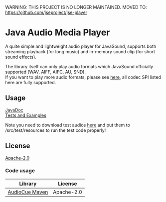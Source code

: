 WARNING: THIS PROJECT IS NO LONGER MAINTAINED. MOVED TO: https://github.com/jseproject/jse-player

# Java Audio Media Player
A quite simple and lightweight audio player for JavaSound, supports both streaming playback (for long music) and in-memory sound clip (for short sound effects).

The library itself can only play audio formats which JavaSound officially supported (WAV, AIFF, AIFC, AU, SND).  
If you want to play more audio formats, please see [here](https://github.com/Tianscar/javasound-spcollect), all codec SPI listed here are fully supported.

## Usage
[JavaDoc](https://docs.tianscar.com/jamplayer/)  
[Tests and Examples](/src/test/java/com/tianscar/jamplayer/test/)

Note you need to download test audios [here](https://github.com/Tianscar/fbodemo1) and put them to /src/test/resources to run the test code properly!

## License
[Apache-2.0](/LICENSE)

### Code usage
| Library                                                      | License    |
|--------------------------------------------------------------|------------|
| [AudioCue Maven](https://github.com/philfrei/AudioCue-maven) | Apache-2.0 |
